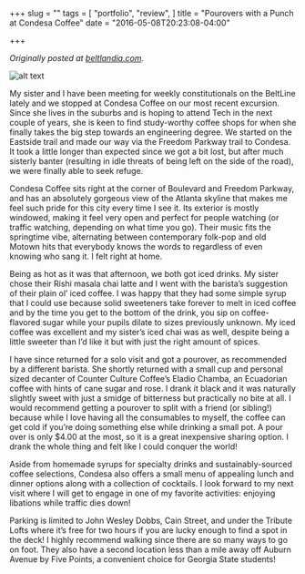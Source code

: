 +++
slug = ""
tags = [
  "portfolio",
  "review",
]
title = "Pourovers with a Punch at Condesa Coffee"
date = "2016-05-08T20:23:08-04:00"

+++

<i>Originally posted at <a href="http://beltlandia.com/pourovers-with-a-punch-at-condesa-coffee/">beltlandia.com</a>.</i>

![alt text](/images/condesa-1.jpg "Condesa Storefront")

My sister and I have been meeting for weekly constitutionals on the BeltLine lately and we stopped at Condesa Coffee on our most recent excursion. Since she lives in the suburbs and is hoping to attend Tech in the next couple of years, she is keen to find study-worthy coffee shops for when she finally takes the big step towards an engineering degree. We started on the Eastside trail and made our way via the Freedom Parkway trail to Condesa. It took a little longer than expected since we got a bit lost, but after much sisterly banter (resulting in idle threats of being left on the side of the road), we were finally able to seek refuge.

Condesa Coffee sits right at the corner of Boulevard and Freedom Parkway, and has an absolutely gorgeous view of the Atlanta skyline that makes me feel such pride for this city every time I see it. Its exterior is mostly windowed, making it feel very open and perfect for people watching (or traffic watching, depending on what time you go). Their music fits the springtime vibe, alternating between contemporary folk-pop and old Motown hits that everybody knows the words to regardless of even knowing who sang it. I felt right at home.

Being as hot as it was that afternoon, we both got iced drinks. My sister chose their Rishi masala chai latte and I went with the barista’s suggestion of their plain ol’ iced coffee. I was happy that they had some simple syrup that I could use because solid sweeteners take forever to melt in iced coffee and by the time you get to the bottom of the drink, you sip on coffee-flavored sugar while your pupils dilate to sizes previously unknown. My iced coffee was excellent and my sister’s iced chai was as well, despite being a little sweeter than I’d like it but with just the right amount of spices.

I have since returned for a solo visit and got a pourover, as recommended by a different barista. She shortly returned with a small cup and personal sized decanter of Counter Culture Coffee’s Eladio Chamba, an Ecuadorian coffee with hints of cane sugar and rose. I drank it black and it was naturally slightly sweet with just a smidge of bitterness but practically no bite at all. I would recommend getting a pourover to split with a friend (or sibling!) because while I love having all the consumables to myself, the coffee can get cold if you’re doing something else while drinking a small pot. A pour over is only $4.00 at the most, so it is a great inexpensive sharing option. I drank the whole thing and felt like I could conquer the world!

Aside from homemade syrups for specialty drinks and sustainably-sourced coffee selections, Condesa also offers a small menu of appealing lunch and dinner options along with a collection of cocktails. I look forward to my next visit where I will get to engage in one of my favorite activities: enjoying libations while traffic dies down!

Parking is limited to John Wesley Dobbs, Cain Street, and under the Tribute Lofts where it’s free for two hours if you are lucky enough to find a spot in the deck! I highly recommend walking since there are so many ways to go on foot. They also have a second location less than a mile away off Auburn Avenue by Five Points, a convenient choice for Georgia State students!
